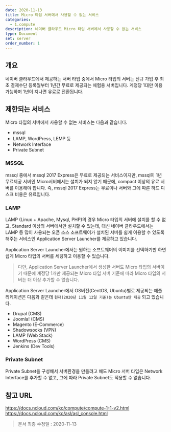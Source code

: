 ```yaml
---
date: 2020-11-13
title: Micro 타입 서버에서 사용할 수 없는 서비스
categories:
  - 1.compute
description: 네이버 클라우드 Micro 타입 서버에서 사용할 수 없는 서비스
type: Document
set: server
order_number: 1
---
```


## 개요
네이버 클라우드에서 제공하는 서버 타입 중에서 Micro 타입의 서버는 신규 가입 후 최초 결제수단 등록월부터 1년간 무료로 제공되는 체험용 서버입니다.
계정당 1대만 이용 가능하며 1년이 지나면 유료로 전환됩니다.

## 제한되는 서비스
Micro 타입의 서버에서 사용할 수 없는 서비스는 다음과 같습니다.

- mssql
- LAMP, WordPress, LEMP 등
- Network Interface
- Private Subnet


### MSSQL 
mssql 중에서 mssql 2017 Express은 무료로 제공되는 서비스이지만, mssql이 1년 무료제공 서버인 Micro서버에서는 설치가 되지 않기 때문에, compact 이상의 유료 서버를 이용해야 합니다.
즉, mssql 2017 Express는 무료이나 서버와 그에 따른 하드 디스크 비용은 유료입니다.

### LAMP
LAMP (Linux + Apache, Mysql, PHP)의 경우 Micro 타입의 서버에 설치를 할 수 없고, Standard 이상의 서버에서만 설치할 수 있는데, 대신 네이버 클라우드에서는 LAMP 등 많이 사용되는 오픈 소스 소프트웨어가 설치된 서버를 쉽게 이용할 수 있도록 해주는 서비스인 Application Server Launcher를 제공하고 있습니다.

Application Server Launcher에서는 원하는 소프트웨어의 이미지를 선택하기만 하면 쉽게 Micro 타입의 서버를 세팅하고 이용할 수 있습니다.

> 다만, Application Server Launcher에서 생성한 서버도 Micro 타입의 서버이기 때문에 계정당 1개만 제공되는 Micro 타입 서버 기준에 따라 Micro 타입의 서버는 더 이상 추가할 수 없습니다.


Application Server Launcher에서 OS버전(CentOS, Ubuntu)별로 제공되는 애플리케이션은 다음과 같은데 `현재(2020년 11월 12일 기준)는 Ubuntu만 제공` 되고 있습니다.

- Drupal (CMS)
- Joomla! (CMS)
- Magento (E-Commerce)
- Shadowsocks (VPN)
- LAMP (Web Stack)
- WordPress (CMS)
- Jenkins (Dev Tools)


### Private Subnet
Private Subnet을 구성해서 서버환경을 만들려고 해도 Micro 서버 타입은 Network Interface를 추가할 수 없고, 그에 따라 Private Subnet도 적용할 수 없습니다.

## 참고 URL
<a href="https://docs.ncloud.com/ko/compute/compute-1-1-v2.html" target="_blank">https://docs.ncloud.com/ko/compute/compute-1-1-v2.html</a>
<a href="https://docs.ncloud.com/ko/asl/asl_console.html" target="_blank">https://docs.ncloud.com/ko/asl/asl_console.html</a>


> 문서 최종 수정일 : 2020-11-13
